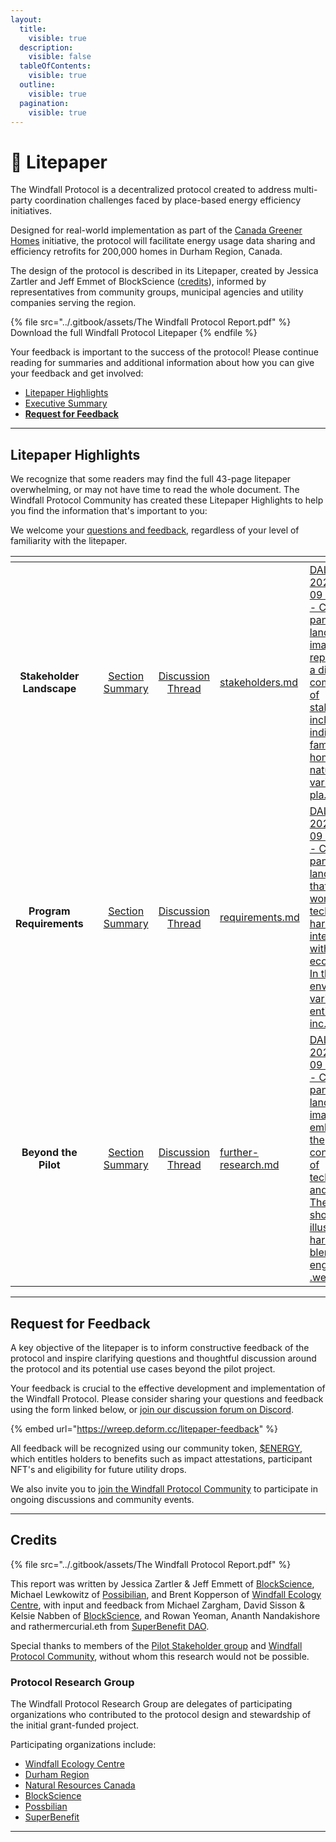 ```yaml
---
layout:
  title:
    visible: true
  description:
    visible: false
  tableOfContents:
    visible: true
  outline:
    visible: true
  pagination:
    visible: true
---
```


# 📃 Litepaper

The Windfall Protocol is a decentralized protocol created to address multi-party coordination challenges faced by place-based energy efficiency initiatives.

Designed for real-world implementation as part of the [Canada Greener Homes](https://natural-resources.canada.ca/energy-efficiency/homes/canada-greener-homes-initiative/canada-greener-homes-grant/canada-greener-homes-grant/23441) initiative, the protocol will facilitate energy usage data sharing and efficiency retrofits for 200,000 homes in Durham Region, Canada.&#x20;

The design of the protocol is described in its Litepaper, created by Jessica Zartler and Jeff Emmet of BlockScience ([credits](./#credits)), informed by representatives from community groups, municipal agencies and utility companies serving the region.

{% file src="../.gitbook/assets/The Windfall Protocol Report.pdf" %}
Download the full Windfall Protocol Litepaper
{% endfile %}

Your feedback is important to the success of the protocol! Please continue reading for summaries and additional information about how you can give your feedback and get involved:

* [Litepaper Highlights](./#litepaper-highlights)
* [Executive Summary](./#executive-summary)
* [**Request for Feedback**](./#request-for-feedback)

***

## Litepaper Highlights

We recognize that some readers may find the full 43-page litepaper overwhelming, or may not have time to read the whole document. The Windfall Protocol Community has created these Litepaper Highlights to help you find the information that's important to you:

We welcome your [questions and feedback](./#request-for-feedback), regardless of your level of familiarity with the litepaper.

<table data-view="cards"><thead><tr><th align="center"></th><th data-type="content-ref"></th><th align="center"></th><th align="center"></th><th data-hidden data-card-target data-type="content-ref"></th><th data-hidden data-card-cover data-type="files"></th></tr></thead><tbody><tr><td align="center"><strong>Stakeholder Landscape</strong></td><td></td><td align="center"><a href="stakeholders.md">Section Summary</a></td><td align="center"><a href="https://discord.com/channels/874697948838101092/1224815217477947505">Discussion Thread</a></td><td><a href="stakeholders.md">stakeholders.md</a></td><td><a href="../.gitbook/assets/DALL·E 2024-04-09 11.34.58 - Create a panoramic landscape image representing a diverse community of stakeholders, including individuals, families in homes, nature with various pla.webp">DALL·E 2024-04-09 11.34.58 - Create a panoramic landscape image representing a diverse community of stakeholders, including individuals, families in homes, nature with various pla.webp</a></td></tr><tr><td align="center"><strong>Program Requirements</strong></td><td></td><td align="center"><a href="requirements.md">Section Summary</a></td><td align="center"><a href="https://discord.com/channels/874697948838101092/1224817230483820596">Discussion Thread</a></td><td><a href="requirements.md">requirements.md</a></td><td><a href="../.gitbook/assets/DALL·E 2024-04-09 11.39.09 - Create a panoramic landscape that depicts a world where technology harmoniously intertwines with ecosystems. In this environment, various entities inc.webp">DALL·E 2024-04-09 11.39.09 - Create a panoramic landscape that depicts a world where technology harmoniously intertwines with ecosystems. In this environment, various entities inc.webp</a></td></tr><tr><td align="center"><strong>Beyond the Pilot</strong></td><td></td><td align="center"><a href="further-research.md">Section Summary</a></td><td align="center"><a href="https://discord.com/channels/874697948838101092/1224818707390398536">Discussion Thread</a></td><td><a href="further-research.md">further-research.md</a></td><td><a href="../.gitbook/assets/DALL·E 2024-04-09 11.36.14 - Create a panoramic landscape image embodying the convergence of technology and nature. The scene should illustrate a harmonious blend of engineering, .webp">DALL·E 2024-04-09 11.36.14 - Create a panoramic landscape image embodying the convergence of technology and nature. The scene should illustrate a harmonious blend of engineering, .webp</a></td></tr></tbody></table>

***

## Request for Feedback

A key objective of the litepaper is to inform constructive feedback of the protocol and inspire clarifying questions and thoughtful discussion around the protocol and its potential use cases beyond the pilot project.

Your feedback is crucial to the effective development and implementation of the Windfall Protocol. Please consider sharing your questions and feedback using the form linked below, or [join our discussion forum on Discord](https://discord.gg/RmUbtcCXD2).

{% embed url="https://wreep.deform.cc/litepaper-feedback" %}

All feedback will be recognized using our community token, [$ENERGY](../rewards.md), which entitles holders to benefits such as impact attestations, participant NFT's and eligibility for future utility drops.

We also invite you to [join the Windfall Protocol Community](../community.md#joining-the-community) to participate in ongoing discussions and community events.

***

## Credits

{% file src="../.gitbook/assets/The Windfall Protocol Report.pdf" %}

This report was written by Jessica Zartler & Jeff Emmett of [BlockScience](https://block.science/), Michael Lewkowitz of [Possibilian](https://possibilian.xyz/), and Brent Kopperson of [Windfall Ecology Centre](https://windfallcentre.ca/), with input and feedback from Michael Zargham, David Sisson & Kelsie Nabben of [BlockScience](https://block.science/), and Rowan Yeoman, Ananth Nandakishore and rathermercurial.eth from [SuperBenefit DAO](https://superbenefit.org/).

Special thanks to members of the [Pilot Stakeholder group](../#stakeholder-discussions) and [Windfall Protocol Community](../community.md), without whom this research would not be possible.

### Protocol Research Group

The Windfall Protocol Research Group are delegates of participating organizations who contributed to the protocol design and stewardship of the initial grant-funded project.

Participating organizations include:

* [Windfall Ecology Centre](https://windfallcentre.ca/)
* [Durham Region](https://www.durham.ca/en/index.aspx)
* [Natural Resources Canada](https://natural-resources.canada.ca/home)
* [BlockScience](https://block.science/)
* [Possbilian](https://possibilian.xyz/)
* [SuperBenefit](https://superbenefit.org/)

***
